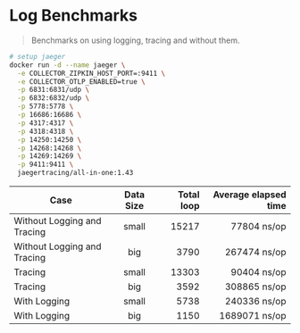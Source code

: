 # Log Benchmarks

> Benchmarks on using logging, tracing and without them.

```bash
# setup jaeger
docker run -d --name jaeger \
  -e COLLECTOR_ZIPKIN_HOST_PORT=:9411 \
  -e COLLECTOR_OTLP_ENABLED=true \
  -p 6831:6831/udp \
  -p 6832:6832/udp \
  -p 5778:5778 \
  -p 16686:16686 \
  -p 4317:4317 \
  -p 4318:4318 \
  -p 14250:14250 \
  -p 14268:14268 \
  -p 14269:14269 \
  -p 9411:9411 \
  jaegertracing/all-in-one:1.43
```

| Case                        | Data Size | Total loop | Average elapsed time |
| --------------------------- | :-------: | ---------: | -------------------: |
| Without Logging and Tracing |   small   |      15217 |          77804 ns/op |
| Without Logging and Tracing |    big    |       3790 |         267474 ns/op |
| Tracing                     |   small   |      13303 |          90404 ns/op |
| Tracing                     |    big    |       3592 |         308865 ns/op |
| With Logging                |   small   |       5738 |         240336 ns/op |
| With Logging                |    big    |       1150 |        1689071 ns/op |

